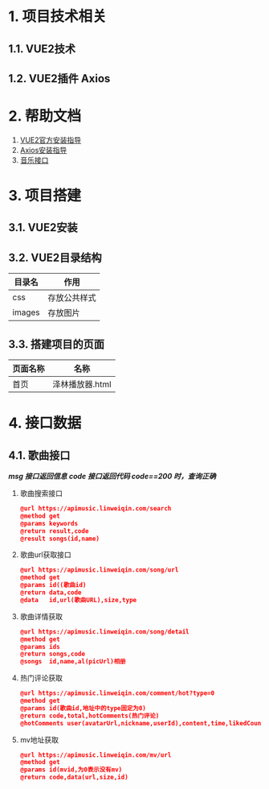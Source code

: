 # 1. 项目技术相关
## 1.1. VUE2技术
## 1.2. VUE2插件 Axios

# 2. 帮助文档

1. [VUE2官方安装指导](https://cn.vuejs.org/v2/guide/installation.html)
2. [Axios安装指导](https://github.com/axios/axios)
3. [音乐接口](https://github.com/Binaryify/NeteaseCloudMusicApi)

# 3. 项目搭建

## 3.1. VUE2安装

## 3.2. VUE2目录结构

| 目录名     | 作用             |
| ---------- | ---------------- |
| css     | 存放公共样式     |
| images | 存放图片        |

## 3.3. 搭建项目的页面

| 页面名称     | 名称         |
| ------------ | ------------ |
| 首页         | 泽林播放器.html|

# 4. 接口数据

## 4.1. 歌曲接口
***msg 接口返回信息***
***code 接口返回代码 code==200 时，查询正确***

1. 歌曲搜索接口

   ```json
   @url https://apimusic.linweiqin.com/search
   @method get
   @params keywords
   @return result,code
   @result songs(id,name)
   ```

2. 歌曲url获取接口

   ```json
   @url https://apimusic.linweiqin.com/song/url
   @method get
   @params id((歌曲id)
   @return data,code
   @data   id,url(歌曲URL),size,type
   ```

3. 歌曲详情获取

   ```json
   @url https://apimusic.linweiqin.com/song/detail
   @method get
   @params ids
   @return songs,code
   @songs  id,name,al(picUrl)相册
   ```   

4. 热门评论获取

   ```json
   @url https://apimusic.linweiqin.com/comment/hot?type=0
   @method get
   @params id(歌曲id,地址中的type固定为0)
   @return code,total,hotComments(热门评论)
   @hotComments user(avatarUrl,nickname,userId),content,time,likedCount
   ```

5. mv地址获取

   ```json
   @url https://apimusic.linweiqin.com/mv/url
   @method get
   @params id(mvid,为0表示没有mv)
   @return code,data(url,size,id)
   ```
